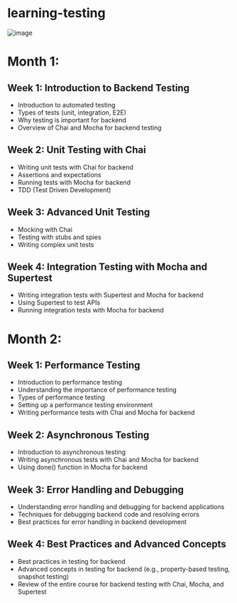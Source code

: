 # learning-testing
![image](https://user-images.githubusercontent.com/117351630/236799422-48289bf0-d194-49e0-b3b0-adc2c93757ee.png)


# Month 1:

## Week 1: Introduction to Backend Testing

- Introduction to automated testing
- Types of tests (unit, integration, E2E)
- Why testing is important for backend
- Overview of Chai and Mocha for backend testing
## Week 2: Unit Testing with Chai
- Writing unit tests with Chai for backend
- Assertions and expectations
- Running tests with Mocha for backend
- TDD (Test Driven Development)
## Week 3: Advanced Unit Testing
- Mocking with Chai
- Testing with stubs and spies
- Writing complex unit tests
## Week 4: Integration Testing with Mocha and Supertest
- Writing integration tests with Supertest and Mocha for backend
- Using Supertest to test APIs
- Running integration tests with Mocha for backend
# Month 2:

## Week 1: Performance Testing
- Introduction to performance testing
- Understanding the importance of performance testing
- Types of performance testing
- Setting up a performance testing environment
- Writing performance tests with Chai and Mocha for backend
## Week 2: Asynchronous Testing
- Introduction to asynchronous testing
- Writing asynchronous tests with Chai and Mocha for backend
- Using done() function in Mocha for backend
## Week 3: Error Handling and Debugging
- Understanding error handling and debugging for backend applications
- Techniques for debugging backend code and resolving errors
- Best practices for error handling in backend development
## Week 4: Best Practices and Advanced Concepts
- Best practices in testing for backend
- Advanced concepts in testing for backend (e.g., property-based testing, snapshot testing)
- Review of the entire course for backend testing with Chai, Mocha, and Supertest
